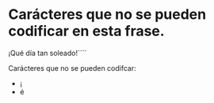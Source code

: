 # Carácteres que no se pueden codificar en esta frase.

¡Qué día tan soleado!````

Carácteres que no se pueden codifcar:
- ¡
- é